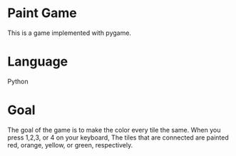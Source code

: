 # Paint Game
This is a game implemented with pygame.
# Language
Python
# Goal
The goal of the game is to make the color every tile the same. When you press 1,2,3, or 4 on your keyboard, The tiles that are connected are painted red, orange, yellow, or green, respectively.
